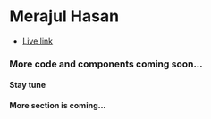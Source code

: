 # Merajul Hasan

- [Live link](https://merajulhasan.netlify.app/)

### More code and components coming soon...
#### Stay tune 
#### More section is coming...

